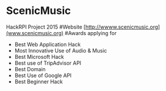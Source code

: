# ScenicMusic
HackRPI Project
2015
#Website
[http://wwww.scenicmusic.org](www.scenicmusic.org)
#Awards applying for
* Best Web Application Hack
* Most Innovative Use of Audio & Music
* Best Microsoft Hack
* Best use of TripAdvisor API
* Best Domain
* Best Use of Google API
* Best Beginner Hack

